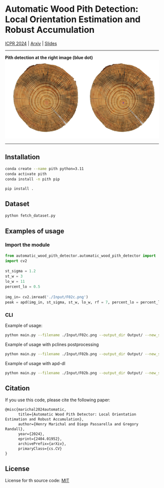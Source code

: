 # Automatic Wood Pith Detection: Local Orientation Estimation and Robust Accumulation

[ICPR 2024](https://link.springer.com/chapter/10.1007/978-3-031-78447-7_1) | [Arxiv](https://arxiv.org/abs/2404.01952) | [Slides](./assets/apd.pdf)

[link_urudendro]: https://iie.fing.edu.uy/proyectos/madera/

***
**Pith detection at the right image (blue dot)**
![F02b_input_output.png](assets%2FF02b_input_output.png)
***

## Installation
```bash
conda create --name pith python=3.11
conda activate pith
conda install -n pith pip
```
```bash
pip install .
```

## Dataset

```bash
python fetch_dataset.py
```

## Examples of usage
### Import the module
```python
from automatic_wood_pith_detector.automatic_wood_pith_detector import  apd, apd_pcl, apd_dl
import cv2 

st_sigma = 1.2
st_w = 3
lo_w = 11
percent_lo = 0.5

img_in= cv2.imread('./Input/F02c.png')
peak = apd(img_in, st_sigma, st_w, lo_w, rf = 7, percent_lo = percent_lo, max_iter = 11, epsilon =10 ** -3)

```

### CLI
Example of usage:
```bash
python main.py --filename ./Input/F02c.png --output_dir Output/ --new_shape 640 --debug 1
```

Example of usage with pclines postprocessing
```bash
python main.py --filename ./Input/F02b.png --output_dir Output/ --new_shape 640 --debug 1 --method 1
```

Example of usage with apd-dl
```bash
python main.py --filename ./Input/F02b.png --output_dir Output/ --new_shape 640 --debug 1 --method 2
```

## Citation
If you use this code, please cite the following paper:

```
@misc{marichal2024automatic,
      title={Automatic Wood Pith Detector: Local Orientation Estimation and Robust Accumulation}, 
      author={Henry Marichal and Diego Passarella and Gregory Randall},
      year={2024},
      eprint={2404.01952},
      archivePrefix={arXiv},
      primaryClass={cs.CV}
}
```

## License
License for th source code: [MIT](./LICENSE)


